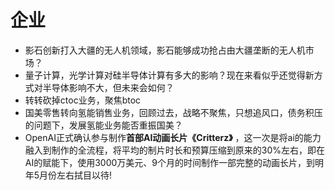 # 企业

- 影石创新打入大疆的无人机领域，影石能够成功抢占由大疆垄断的无人机市场？
- 量子计算，光学计算对硅半导体计算有多大的影响？现在来看似乎还觉得新方式对半导体影响不大，但未来会如何？
- 转转砍掉ctoc业务，聚焦btoc
- 国美零售转向氢能销售业务，回顾过去，战略不聚焦，只想追风口，债务积压的问题下，发展氢能业务能否重振国美？
- OpenAI正式确认参与制作**首部AI动画长片《Critterz》** ，这一次是将ai的能力融入到制作的全流程，将平均的制片时长和预算压缩到原来的30%左右，即在AI的赋能下，使用3000万美元、9个月的时间制作一部完整的动画长片，到明年5月份左右拭目以待!